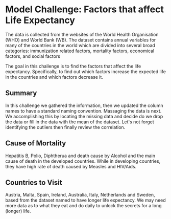 # Model Challenge: Factors that affect Life Expectancy
The data is collected from the websites of the World Health Organisation (WHO) and World Bank (WB). The dataset contains annual variables for many of the countries in the world which are divided into several broad categories: immunization related factors, mortality factors, economical factors, and social factors

The goal in this challenge is to find the factors that affect the life expectancy. Specifically, to find out which factors increase the expected life in the countries and which factors decrease it.

## Summary
In this challenge we gathered the information, then we updated the column names to have a standard naming convention. Massaging the data is next. We accomplishing this by locating the missing data and decide do we drop the data or fill in the data with the mean of the dataset. Let's not forget identifying the outliers then finally review the correlation.

## Cause of Mortality
Hepatitis B, Polio, Diphtherua and death cause by Alcohol and the main cause of death in the developed countries. While in developing countries, they have high rate of death caused by Measles and HIV/Aids.

## Countries to Visit
Austria, Malta, Spain, Ireland, Australia, Italy, Netherlands and Sweden, based from the dataset named to have longer life expectancy. We may need more data as to what they eat and do daily to unlock the secrets for a long (longer) life.
